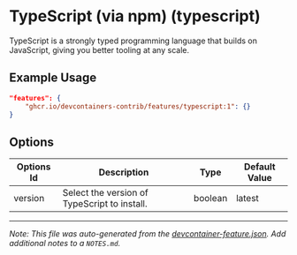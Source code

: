 
# TypeScript (via npm) (typescript)

TypeScript is a strongly typed programming language that builds on JavaScript, giving you better tooling at any scale.

## Example Usage

```json
"features": {
    "ghcr.io/devcontainers-contrib/features/typescript:1": {}
}
```

## Options

| Options Id | Description | Type | Default Value |
|-----|-----|-----|-----|
| version | Select the version of TypeScript to install. | boolean | latest |



---

_Note: This file was auto-generated from the [devcontainer-feature.json](https://github.com/devcontainers-contrib/features/blob/main/src/typescript/devcontainer-feature.json).  Add additional notes to a `NOTES.md`._
